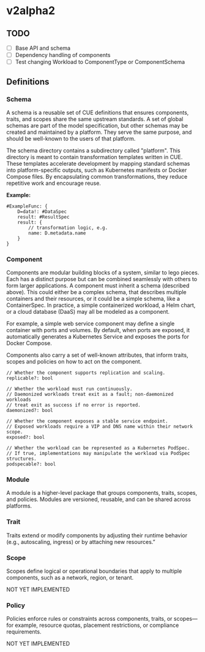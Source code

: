 # v2alpha2

## TODO

- [ ] Base API and schema
- [ ] Dependency handling of components
- [ ] Test changing Workload to ComponentType or ComponentSchema

## Definitions

### Schema

A schema is a reusable set of CUE definitions that ensures components, traits, and scopes share the same upstream standards.
A set of global schemas are part of the model specification, but other schemas may be created and maintained by a platform. They serve the same purpose, and should be well-known to the users of that platform.

The schema directory contains a subdirectory called "platform". This directory is meant to contain transformation templates written in CUE. These templates accelerate development by mapping standard schemas into platform-specific outputs, such as Kubernetes manifests or Docker Compose files. By encapsulating common transformations, they reduce repetitive work and encourage reuse.

**Example:**

```cue
#ExampleFunc: {
    D=data!: #DataSpec
    result: #ResultSpec
    result: {
        // transformation logic, e.g.
        name: D.metadata.name
    }
}
```

### Component

Components are modular building blocks of a system, similar to lego pieces. Each has a distinct purpose but can be combined seamlessly with others to form larger applications.
A component must inherit a schema (described above). This could either be a complex schema, that describes multiple containers and their resources, or it could be a simple schema, like a ContainerSpec.
In practice, a simple containerized workload, a Helm chart, or a cloud database (DaaS) may all be modeled as a component.

For example, a simple web service component may define a single container with ports and volumes. By default, when ports are exposed, it automatically generates a Kubernetes Service and exposes the ports for Docker Compose.

Components also carry a set of well-known attributes, that inform traits, scopes and policies on how to act on the component.

```cue
// Whether the component supports replication and scaling.
replicable?: bool

// Whether the workload must run continuously. 
// Daemonized workloads treat exit as a fault; non-daemonized workloads 
// treat exit as success if no error is reported.
daemonized?: bool

// Whether the component exposes a stable service endpoint.
// Exposed workloads require a VIP and DNS name within their network scope.
exposed?: bool

// Whether the workload can be represented as a Kubernetes PodSpec.
// If true, implementations may manipulate the workload via PodSpec structures.
podspecable?: bool
```

### Module

A module is a higher-level package that groups components, traits, scopes, and policies. Modules are versioned, reusable, and can be shared across platforms.

### Trait

Traits extend or modify components by adjusting their runtime behavior (e.g., autoscaling, ingress) or by attaching new resources.”

### Scope

Scopes define logical or operational boundaries that apply to multiple components, such as a network, region, or tenant.

NOT YET IMPLEMENTED

### Policy

Policies enforce rules or constraints across components, traits, or scopes—for example, resource quotas, placement restrictions, or compliance requirements.

NOT YET IMPLEMENTED
